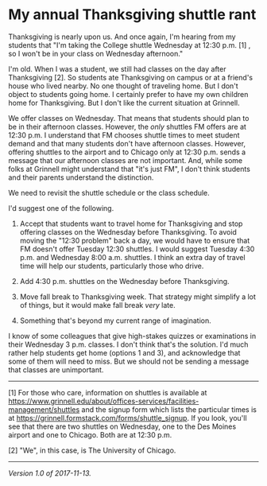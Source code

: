 My annual Thanksgiving shuttle rant
===================================

Thanksgiving is nearly upon us.  And once again, I'm hearing from my
students that "I'm taking the College shuttle Wednesday at 12:30 p.m.
[1] , so I won't be in your class on Wednesday afternoon."

I'm old.  When I was a student, we still had classes on the day
after Thanksgiving [2].  So students ate Thanksgiving on campus or
at a friend's house who lived nearby.  No one thought of traveling home.
But I don't object to students going home.  I certainly prefer to have
my own children home for Thanksgiving.  But I don't like the current
situation at Grinnell.

We offer classes on Wednesday.  That means that students should plan to
be in their afternoon classes.  However, the *only* shuttles FM offers
are at 12:30 p.m.  I understand that FM chooses shuttle times to meet
student demand and that many students don't have afternoon classes.
However, offering shuttles to the airport and to Chicago only at 12:30
p.m. sends a message that our afternoon classes are not important.
And, while some folks at Grinnell might understand that "it's just FM",
I don't think students and their parents understand the distinction.

We need to revisit the shuttle schedule or the class schedule.

I'd suggest one of the following.

1. Accept that students want to travel home for Thanksgiving and stop
offering classes on the Wednesday before Thanksgiving.  To avoid moving
the "12:30 problem" back a day, we would have to ensure that FM doesn't
offer Tuesday 12:30 shuttles.  I would suggest Tuesday 4:30 p.m. and
Wednesday 8:00 a.m.  shuttles.  I think an extra day of travel time will
help our students, particularly those who drive.

2. Add 4:30 p.m. shuttles on the Wednesday before Thanksgiving.

3. Move fall break to Thanksgiving week.  That strategy might simplify
a lot of things, but it would make fall break *very* late.

4. Something that's beyond my current range of imagination.

I know of some colleagues that give high-stakes quizzes or examinations
in their Wednesday 3 p.m. classes.  I don't think that's the solution.
I'd much rather help students get home (options 1 and 3), and acknowledge 
that some of them will need to miss.  But we should not be sending a
message that classes are unimportant.

---

[1] For those who care, information on shuttles is available at
<https://www.grinnell.edu/about/offices-services/facilities-management/shuttles>
and the signup form which lists the particular times is at
<https://grinnell.formstack.com/forms/shuttle_signup>.
If you look, you'll see that there are two shuttles on Wednesday, one
to the Des Moines airport and one to Chicago.  Both are at 12:30 p.m.

[2] "We", in this case, is The University of Chicago.

---

*Version 1.0 of 2017-11-13.*

